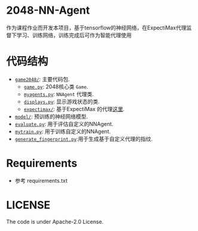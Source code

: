 # 2048-NN-Agent
作为课程作业而开发本项目，基于tensorflow的神经网络，在ExpectiMax代理监督下学习、训练网络，训练完成后可作为智能代理使用

# 代码结构
* [`game2048/`](game2048/): 主要代码包.
    * [`game.py`](game2048/game.py): 2048核心类 `Game`.
    * [`myagents.py`](game2048/myagents.py): `NNAgent` 代理类.
    * [`displays.py`](game2048/displays.py): 显示游戏状态的类.
    * [`expectimax/`](game2048/expectimax): 基于ExpectiMax 的代理[这里](https://github.com/nneonneo/2048-ai).
* [`model/`](model/): 预训练的神经网络模型.
* [`evaluate.py`](evaluate.py): 用于评估自定义的NNAgent.
* [`mytrain.py`](mytrain.py): 用于训练自定义的NNAgent.
* [`generate_fingerprint.py`](generate_fingerprint.py):用于生成基于自定义代理的指纹.

# Requirements
* 参考 requirements.txt

# LICENSE
The code is under Apache-2.0 License.
